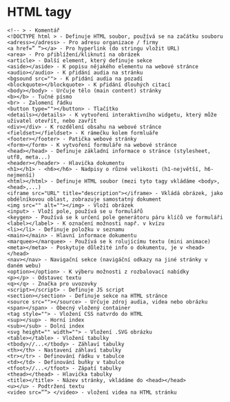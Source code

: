 # HTML tagy
		
	<!-- > - Komentář	
	<!DOCTYPE html > - Definuje HTML soubor, používá se na začátku souboru
	<adress></adress> - Pro adresu organizace / firmy
	<a href=” “></a> - Pro hyperlink (do stringu vložit URL)
	<area> - Pro přiblížení/kliknutí na obrázek
	<article> - Další element, který definuje sekce
	<aside></aside> - K popisu nějakého elementu na webové stránce
	<audio></audio> - K přidání audia na stránku
	<bgsound src=""> - K přidání audia na pozadí
	<blockquote></blockquote> - K přidání dlouhých citací
	<body></body> - Určuje tělo (main content) stránky
	<b></b> - Tučné písmo
	<br> - Zalomení řádku
	<button type=""></button> - Tlačítko
	<details></details> - K vytvoření interaktivního widgetu, který může uživatel otevřít, nebo zavřít
	<div></div> - K rozdělení obsahu na webové stránce
	<fieldset></fieldset> - K rámečku kolem formluáře
	<footer></footer> - Patička webové stránky
	<form></form> - K vytvoření formuláře na webové stránce
	<head></head> - Definuje základní informace o stránce (stylesheet, utf8, meta...)
	<header></header> - Hlavička dokumentu
	<h1></h1> - <h6></h6> - Nadpisy o různé velikosti (h1-největší, h6-nejmenší)
	<html></html> - Definuje HTML soubor (mezi tyto tagy vkládáme <body>,<head>,...)
	<iframe src="URL" title="description"></iframe> - Vkládá obrázek, jako obdélníkovou oblast, zobrazuje samostatný dokument
	<img src="" alt=""></img> - Vloží obrázek
	<input> - Vloží pole, používá se u formulářů
	<keygen> - Používá se k určení pole generátoru páru klíčů ve formuláři
	<label></label> - K označení možnosti např. v kvízu
	<li></li> - Definuje položku v seznamu
	<main></main> - Hlavní informace dokumentu
	<marquee></marquee> - Používá se k rolujícímu textu (mini animace)
	<meta></meta> - Poskytuje důležité info o dokumentu, je v <head></head>
	<nav></nav> - Navigační sekce (navigáční odkazy na jiné stránky v daném webu)
	<option></option> - K výberu možnosti z rozbalovací nabídky
	<p></p> - Odstavec textu
	<q></q> - Značka pro uvozovky
	<script></script> - Definuje JS script
	<section></section> - Definuje sekce na HTML stránce
	<source src=""></source> - Určuje zdroj audia, videa nebo obrázku
	<span></span> - Obecný vložený container
	<tag style=""> - Vložení CSS natvrdo do HTML
	<sup></sup> - Horní index
	<sub></sub> - Dolní index
	<svg height="" width=""> - Vložení .SVG obrázku
	<table></table> - Vložení tabulky
	<tbody>//...</tbody> - Záhlaví tabulky
	<th></th> - Nastavení záhlaví tabulky
	<tr></tr> - Definování řádku v tabulce
	<td></td> - Definování buňky v tabulce
	<tfoot>//...</tfoot> - Zápatí tabulky
	<thead></thead> - Hlavička tabulky
	<title></title> - Název stránky, vkládáme do <head></head>
	<u></u> - Podtržení textu
	<video src=””> </video> - vložení videa na HTML stránku

